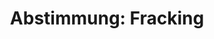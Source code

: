 ---
abstimmung:
  abstimmung: 2
  bundestagssitzung: 180
  datum: 24. Juni 2016
  legislaturperiode: 18
categories:
- Wirtschaft
- Energie
- Umwelt
- Naturschutz
- Technik
data:
- title: Abstimmungsergebnis 20160624_2-data.pdf
  url: /res/abstimmungsliste/20160624_2-data.pdf
- title: Abstimmungsergebnis 20160624_2_xls-data.csv
  url: /res/abstimmungsliste/csv/20160624_2_xls-data.csv
documents:
- local: /res/abstimmungsdaten/018-180-02/1804713.pdf
  title: Drucksache 18/04713.pdf
  url: http://dip21.bundestag.de/dip21/btd/18/047/1804713.pdf
- local: /res/abstimmungsdaten/018-180-02/1804949.pdf
  title: Drucksache 18/04949.pdf
  url: http://dip21.bundestag.de/dip21/btd/18/049/1804949.pdf
- local: /res/abstimmungsdaten/018-180-02/1808916.pdf
  title: Drucksache 18/08916.pdf
  url: http://dip21.bundestag.de/dip21/btd/18/089/1808916.pdf
ergebnis:
  cdu/csu:
    enthaltung: 4
    gesamt: 310
    ja: 259
    nein: 1
    nichtabgegeben: 46
    ungueltig: 0
  die.linke:
    enthaltung: 0
    gesamt: 64
    ja: 0
    nein: 50
    nichtabgegeben: 14
    ungueltig: 0
  file: 20160624_2_xls-data.csv
  gruenen:
    enthaltung: 0
    gesamt: 63
    ja: 0
    nein: 58
    nichtabgegeben: 5
    ungueltig: 0
  spd:
    enthaltung: 5
    gesamt: 193
    ja: 176
    nein: 0
    nichtabgegeben: 12
    ungueltig: 0
layout: abstimmung
links:
- title: https://www.bundestag.de/parlament/plenum/abstimmung/abstimmung?id=404
  url: https://www.bundestag.de/parlament/plenum/abstimmung/abstimmung?id=404
- title: http://www.abgeordnetenwatch.de/fracking_neuregelung-1105-797.html
  url: http://www.abgeordnetenwatch.de/fracking_neuregelung-1105-797.html
preview: 'Deutscher Bundestag


  180. Sitzung des Deutschen Bundestages

  am Freitag, 24.Juni 2016


  Endgültiges Ergebnis der Namentlichen Abstimmung Nr. 2


  Gesetzentwurf der Bundesregierung

  Entwurf eines Gesetzes zur Änderung wasser- und naturschutzrechtlicher Vorschriften
  zur

  Untersagung und zur Risikominimierung bei den Verfahren der Fracking-Technologie

  Drs. 18/4713, 18/4949 und 18/8916


  Abgegebene Stimmen insgesamt:


  553


  Nicht abgegebene Stimmen:

  Ja-Stimmen:


  77

  435


  Nein-Stimmen:


  109


  Enthaltungen:


  9


  Ungültige:


  0


  Berlin, den 24.06.2016


  Beginn: 11:56

  Ende: 11:59

  '
tags:
- Fossile Energie
- Fracking
- Gesundheit
- Umwelt
title: 'Abstimmung: Fracking'
---